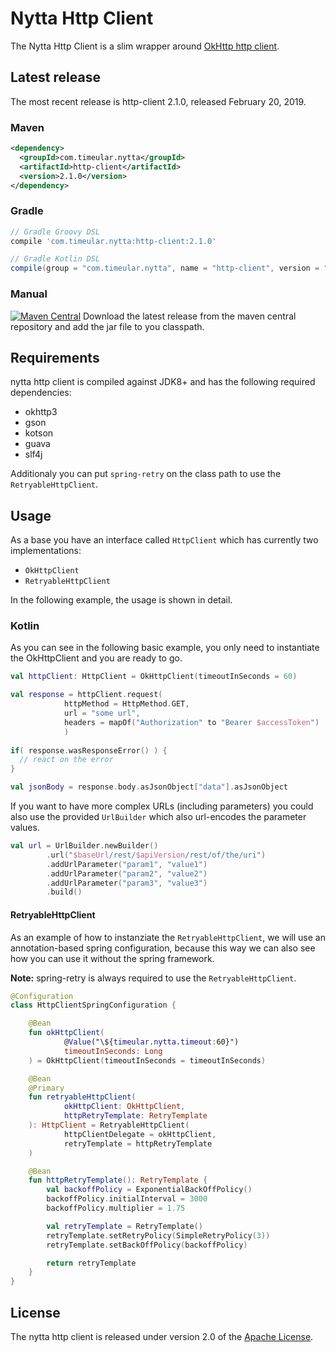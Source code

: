 # Nytta Http Client

The Nytta Http Client is a slim wrapper around [OkHttp http client](https://github.com/square/okhttp).

## Latest release

The most recent release is http-client 2.1.0, released February 20, 2019.

### Maven

```xml
<dependency>
  <groupId>com.timeular.nytta</groupId>
  <artifactId>http-client</artifactId>
  <version>2.1.0</version>
</dependency>
```

### Gradle

```gradle
// Gradle Groovy DSL
compile 'com.timeular.nytta:http-client:2.1.0'

// Gradle Kotlin DSL
compile(group = "com.timeular.nytta", name = "http-client", version = "2.1.0")
```

### Manual

[![Maven Central](https://maven-badges.herokuapp.com/maven-central/com.timeular.nytta/http-client/badge.svg)](https://maven-badges.herokuapp.com/maven-central/com.timeular.nytta/http-client/badge.svg)
Download the latest release from the maven central repository and add the jar file to you classpath.

## Requirements

nytta http client is compiled against JDK8+ and has the following required dependencies:

 - okhttp3
 - gson
 - kotson
 - guava
 - slf4j

Additionaly you can put `spring-retry` on the class path to use the `RetryableHttpClient`.

## Usage

As a base you have an interface called `HttpClient` which has currently two implementations:

* `OkHttpClient`
* `RetryableHttpClient`

In the following example, the usage is shown in detail.

### Kotlin

As you can see in the following basic example, you only need to instantiate the OkHttpClient
and you are ready to go.

```kotlin
val httpClient: HttpClient = OkHttpClient(timeoutInSeconds = 60)

val response = httpClient.request(
            httpMethod = HttpMethod.GET,
            url = "some url",
            headers = mapOf("Authorization" to "Bearer $accessToken")
            )
            
if( response.wasResponseError() ) {
  // react on the error            
}

val jsonBody = response.body.asJsonObject["data"].asJsonObject
```

If you want to have more complex URLs (including parameters) you could also use the provided
`UrlBuilder` which also url-encodes the parameter values.

```kotlin
val url = UrlBuilder.newBuilder()
        .url("$baseUrl/rest/$apiVersion/rest/of/the/uri")
        .addUrlParameter("param1", "value1")
        .addUrlParameter("param2", "value2")
        .addUrlParameter("param3", "value3")
        .build()
```

#### RetryableHttpClient

As an example of how to instanziate the `RetryableHttpClient`, we will use an annotation-based spring 
configuration, because this way we can also see how you can use it without the spring framework.

**Note:** spring-retry is always required to use the `RetryableHttpClient`.

```kotlin
@Configuration
class HttpClientSpringConfiguration {

    @Bean
    fun okHttpClient(
            @Value("\${timeular.nytta.timeout:60}")
            timeoutInSeconds: Long
    ) = OkHttpClient(timeoutInSeconds = timeoutInSeconds)

    @Bean
    @Primary
    fun retryableHttpClient(
            okHttpClient: OkHttpClient,
            httpRetryTemplate: RetryTemplate
    ): HttpClient = RetryableHttpClient(
            httpClientDelegate = okHttpClient,
            retryTemplate = httpRetryTemplate
    )

    @Bean
    fun httpRetryTemplate(): RetryTemplate {
        val backoffPolicy = ExponentialBackOffPolicy()
        backoffPolicy.initialInterval = 3000
        backoffPolicy.multiplier = 1.75

        val retryTemplate = RetryTemplate()
        retryTemplate.setRetryPolicy(SimpleRetryPolicy(3))
        retryTemplate.setBackOffPolicy(backoffPolicy)

        return retryTemplate
    }
}
```

## License

The nytta http client is released under version 2.0 of the [Apache License][].

[Apache License]: http://www.apache.org/licenses/LICENSE-2.0
